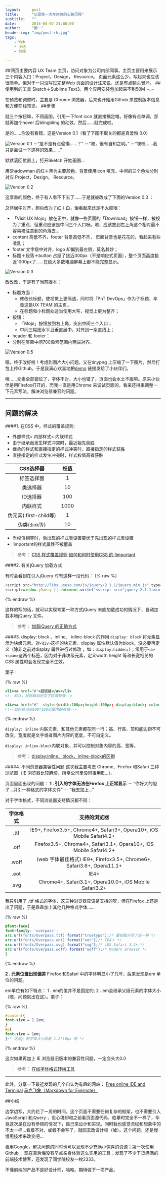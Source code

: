 ```yaml
---
layout:     post
title:      "记录第一次写网页的心路历程"
subtitle:   ""
date:       2016-05-07 21:00:00
author:     "粥一"
header-img: "img/post-rh.jpg"
tags:
    - Web
    - 小结
    - 前端
    
---
```

##网页主要内容
UX Team 主页，访问对象为公司内部同事。主页主要用来展示三个内容入口：Project，Design， Resource。
页面元素这么少，写起来也应该很简单。但对于一只没写过完整Web 页面的设计汪来说，还是有点额头冒汗。
##使用到的工具
Sketch＋Sublime Text3。两个应用安装包加起来不到50M ¬_¬

在预览和调整时，主要是 Chrome 浏览器，后来也开始用Github 来控制版本信息和方便在线预览。
##步骤

就三个按钮嘛，不用画图，引用一下font icon 就直接搞定咯。好像有点单调，那就再加个hover 后blingbling 的动效，然后……就完成啦。

是的……你没有看错，这是Version 0.1（看了下图不取关的都是真爱粉 0.0）

![Version 0.1](http://upload-images.jianshu.io/upload_images/674139-0192354a449abfa7.jpg?imageMogr2/auto-orient/strip%7CimageView2/2/w/1240)
－“是不是有点偷懒……？”
－“嗯，很有自知之明。”
－“嘿嘿……我只是尝试一下这样的效果……”

默默滚回位置上，打开Sketch 开始画图…

用Shadowman 的红＋黑为主要颜色，背景使用icon 填充，中间的三个色块分别对应 Project，Design， Resource。

![Version 0.2](http://upload-images.jianshu.io/upload_images/674139-1c3664b2dee006bf.jpg?imageMogr2/auto-orient/strip%7CimageView2/2/w/1240)

这厚重的颜色，终于有人看不下去了……于是就被改成了下面的Version 0.3 ：

总体居中对齐，颜色改为了红＋白，但看起来还是不太顺眼：
- 「Visit UX Mojo」放在正中，就像一些页面的「Download」按钮一样，被视为了重点，但重点应该是中间三个入口呀。嗯，应该放到右上角这个相对最不容易被注意到的角落去…
- content 高低不齐，footer 背景高低不齐， 页面背景也是花花的，看起来有些凌乱；
- footer 文字居中对齐，logo 却偏到最左侧，莫名其妙；
- 标题＋段落＋button 占据了接近300px（不是响应式页面），整个页面高度接近1000px了……在绝大多数电脑屏幕上都不能完整显示。

![Version 0.3](http://upload-images.jianshu.io/upload_images/674139-81d86288183e10b1.jpg?imageMogr2/auto-orient/strip%7CimageView2/2/w/1240)

改改改，于是有了当前版本：
- 标题方面：
  - 修改长标题，使视觉上更简洁，同时将「PnT DevOps」作为子标题，毕竟这是UX TEAM 的主页…
  -  在标题和小标题处适当使用大写，视觉上更为整齐；
- 按钮：
  -  「Mojo」按钮放到右上角，突出中间三个入口；
  - 中间三幅图水平且垂直居中，对齐到一条直线上；
-  header 和 footer：
  -  分别在屏幕中间700像素范围内两端对齐。


![Version 0.5](http://upload-images.jianshu.io/upload_images/674139-29387fadd3be4276.jpg?imageMogr2/auto-orient/strip%7CimageView2/2/w/1240)

嗯，终于改好啦！考虑到图片大小问题，又在tinypng 上压缩了一下图片，然后打包上传Github。于是我满心欢喜地把[demo](http://mondayc.github.io/test01/)  链接发给了小伙伴们。

咦……元素全部错位了，字体不对，大小也错了，页面也会水土不服嘛。原来小伙伴是用Firefox打开的，而我一直是用Chrome 来调试页面的，看来还得来调整一下元素写法，解决浏览器兼容的问题。

---
## 问题的解决

####1. 在CSS 中，样式的覆盖规则:
- 外部样式< 内部样式< 内联样式
- 由于继承而发生样式冲突时，最近祖先获胜
- 继承的样式和直接指定的样式冲突时，直接指定的样式获胜
- 直接指定的样式发生冲突时，样式权值高者获胜

|CSS选择器| 权值 |
|:-------------:|:-------------:|
|标签选择器|1
|类选择器|10
|ID选择器|100
|内联样式|1000
|伪元素(:first-child等)|1
|伪类(:link等)|10

- 当权值相等时，后出现的样式表设置要优于先出现的样式表设置
- !important的样式属性不被覆盖

>参考：
[CSS 样式覆盖规则](http://bbs.csdn.net/topics/390403416)
[如何和何时使用CSS 的 !important](http://www.w3cplus.com/css/the-important-css-declaration-how-and-when-to-use-it.html)

####2. 有关jQuery 加载方式

有时会看到在引入jQuery 时有这样一段代码：
{% raw %}

```js
<script src="http://libs.useso.com/js/jquery/2.1.1/jquery.min.js" type="text/javascript"></script>
<script>window.jQuery || document.write('<script src="jquery-2.1.1.min.js"><\/script>')</script>
```
{% endraw %}

这样的写的话，就可以实现考第一种方式jQuery 未能加载成功的情况下，自动加载本地jQuery 文件。
>参考：
[加载jQuery 的正确方式](https://blog.netsh.org/posts/how-to-load-jquery_1645.netsh.html)

####3. display: block 、inline、 inline-block 的作用
`display: block` 将元素显示为块级元素。对`<div>`这样的块元素，display 属性默认值为block，没必要再定义（除非之前对display 属性进行过修改 ，如：`display:hidden;`）；常用于`<a> <span>`这两个标签，因为对于非块级元素，定义width height 等和长宽相关的CSS 属性时会发现完全不生效。

栗子：

{% raw %}

```hbs
<li><a href="#">超链接</a></li>
<!--默认，鼠标移动到文字区域有效-->

<li><a href="#"  style:{width:100px;height:100px; display:block; color:red; text-decoration:none;} >超链接</a></li>
<!--鼠标移动到100*100范围内都有效-->
```
{% endraw %}

`display: inline` 内联元素，和其他元素都在同一行；高、行高、顶和底边距不可改变，宽度就是文字或者图片内容的宽度，不可自定义。

`display: inline-block`内联对象，并可以控制对象内容的高、宽等。
>参考：
[display:inline、block、inline-block的区别](http://www.cnblogs.com/jdonson/archive/2011/06/10/2077932.html)

####4. 不同浏览器兼容性问题
这次我主要考虑 Chrome、Firefox 和Safari 三种浏览器（IE 浏览器比较麻烦，所幸公司里没同事用IE…）。

页面里面出现的问题：
**1 . 引入的字体无法在Firefox 上正常显示**
－ “你好大的胆子…只引一种格式的字体文件”
－ “我去加上…”

对于字体格式，不同浏览器支持情况都不同：

|字体格式|支持的浏览器|
|:--:|:--:|
|.ttf|IE9+, Firefox3.5+, Chrome4+, Safari3+, Opera10+, iOS Mobile Safari4.2+
|.otf|Firefox3.5+, Chrome4+, Safari3.1+, Opera10+,  iOS Mobile Safari4.2+
|.woff|(web 字体最佳格式) IE9+, Firefox3.5+, Chrome6+, Safari3.6+, Opera11.1+
|.eot|IE4+
|.svg|Chrome4+, Safari3.1+, Opera10.0+, iOS Mobile Safari3.2+

我只引用了 .ttf 格式的字体，这三种浏览器应该是支持的呀，但在Firefox 上还是出了问题，于是乖乖加上其他几种格式字体……

{% raw %}

```css
@font-face{
font-family: 'overpass';
src:url(fonts/Overpass.ttf) format("truetype");/* 最初我只写了这一种 */
src:url(fonts/Overpass.eot) format("eot");/* IE4＋ */
src:url(fonts/Overpass.svg) format("svg");/* iOS Safari 3.2+ */
src:url(fonts/Overpass.woff) format("woff");/* Modern Browser */
}
```

{% endraw %}

**2 . 元素位置出现偏差**
Firefox 和Safari 中的字体明显小了几号，后来发现是em 单位的问题。

em单位有如下特点：
1 . em的值并不是固定的;
2 . em会继承父级元素的字体大小（嗯，问题就出在这）。栗子：

{% raw %}

```css
#content{
font-size = 1.2em;
}
#p{
font-size = 1em;
}/* 这里p 的字体大小就是 1.2*16px 啦 */
```
{% endraw %}

这次如果再加上 IE 浏览器旧版本的兼容性问题，一定会头大0.0
>参考：
[在线字体格式转换工具](https://onlinefontconverter.com/)

---
此外，分享一下最近发现的几个自认为有趣的网站：
[Free online IDE and Terminal](http://www.tutorialspoint.com/codingground.htm)
[马克飞象（Markdown for Evernote）](https://maxiang.io/)

##小结

边学边写，大约花了一周的时间。这个页面不需要任何复杂的框架，也不需要引入JavaScript 和jQuery ，但心境却和之前看页面源代码、临摹时完全不一样了，毕竟这次是在没有参照的情况下，自己来设计和实现。同时我也感觉流程和想象中的不太一样…看着不对、或者不会写了，就回去改设计稿（嘘）。这个问题，还是慢慢用技术来改变吧…

善用Google，解决问题的同时也可以发现不少充满小惊喜的资源；第一次使用Github ，现在真后悔没有早点亲身体验这么实用的工具；发现了不少干货满满的前端技术博客，还发现了同学院校友一枚2333。

不懂前端的产品不是好设计师，哈哈。期待做下一项产品。